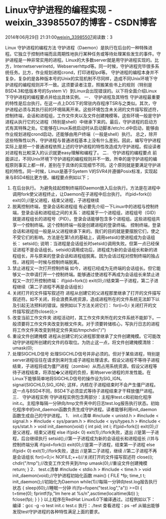 # Linux守护进程的编程实现 - weixin_33985507的博客 - CSDN博客
2014年06月29日 21:31:00[weixin_33985507](https://me.csdn.net/weixin_33985507)阅读数：3

Linux 守护进程的编程方法 
守护进程（Daemon）是执行在后台的一种特殊进程。它独立于控制终端而且周期性地执行某种任务或等待处理某些发生的事件。守护进程是一种非常实用的进程。Linux的大多数server就是用守护进程实现的。比方，Internetserverinetd，Webserverhttpd等。同一时候，守护进程完毕很多系统任务。比方，作业规划进程crond，打印进程lpd等。 
守护进程的编程本身并不复杂，复杂的是各种版本号的Unix的实现机制不尽同样，造成不同Unix环境下守护进程的编程规则并不一致。这须要读者注意，照搬某些书上的规则（特别是BSD4.3和低版本号的System V）到Linux会出现错误的。以下将全面介绍Linux下守护进程的编程要点并给出具体实例。 
一． 守护进程及其特性 
守护进程最重要的特性是后台执行。在这一点上DOS下的常驻内存程序TSR与之类似。其次，守护进程必须与其执行前的环境隔离开来。这些环境包含未关闭的文件描写叙述符，控制终端，会话和进程组，工作文件夹以及文件创建掩模等。这些环境一般是守护进程从执行它的父进程（特别是shell）中继承下来的。最后，守护进程的启动方式有其特殊之处。它能够在Linux系统启动时从启动脚本/etc/rc.d中启动，能够由作业规划进程crond启动，还能够由用户终端（一般是shell）执行。 
总之，除开这些特殊性以外，守护进程与普通进程基本上没有什么差别。因此，编写守护进程实际上是把一个普通进程依照上述的守护进程的特性改造成为守护进程。假设读者对进程有比較深入的认识就更easy理解和编程了。 
二． 守护进程的编程要点 
前面讲过，不同Unix环境下守护进程的编程规则并不一致。所幸的是守护进程的编程原则事实上都一样，差别在于具体的实现细节不同。这个原则就是要满足守护进程的特性。同一时候，Linux是基于Syetem V的SVR4并遵循Posix标准，实现起来与BSD4相比更方便。编程要点例如以下； 
1. 在后台执行。 
为避免挂起控制终端将Daemon放入后台执行。方法是在进程中调用fork使父进程终止，让Daemon在子进程中后台执行。 
if(pid=fork()) 
exit(0);//是父进程，结束父进程，子进程继续 
2. 脱离控制终端，登录会话和进程组 
有必要先介绍一下Linux中的进程与控制终端，登录会话和进程组之间的关系：进程属于一个进程组，进程组号（GID）就是进程组长的进程号（PID）。登录会话能够包含多个进程组。这些进程组共享一个控制终端。这个控制终端一般是创建进程的登录终端。 
控制终端，登录会话和进程组一般是从父进程继承下来的。我们的目的就是要摆脱它们，使之不受它们的影响。方法是在第1点的基础上，调用setsid()使进程成为会话组长： 
setsid(); 
说明：当进程是会话组长时setsid()调用失败。但第一点已经保证进程不是会话组长。setsid()调用成功后，进程成为新的会话组长和新的进程组长，并与原来的登录会话和进程组脱离。因为会话过程对控制终端的独占性，进程同一时候与控制终端脱离。 
3. 禁止进程又一次打开控制终端 
如今，进程已经成为无终端的会话组长。但它能够又一次申请打开一个控制终端。能够通过使进程不再成为会话组长来禁止进程又一次打开控制终端： 
if(pid=fork()) 
exit(0);//结束第一子进程，第二子进程继续（第二子进程不再是会话组长） 
4. 关闭打开的文件描写叙述符 
进程从创建它的父进程那里继承了打开的文件描写叙述符。如不关闭，将会浪费系统资源，造成进程所在的文件系统无法卸下以及引起无法预料的错误。按例如以下方法关闭它们： 
for(i=0;i 关闭打开的文件描写叙述符close(i);> 
5. 改变当前工作文件夹 
进程活动时，其工作文件夹所在的文件系统不能卸下。一般须要将工作文件夹改变到根文件夹。对于须要转储核心，写执行日志的进程将工作文件夹改变到特定文件夹如/tmpchdir("/") 
6. 重设文件创建掩模 
进程从创建它的父进程那里继承了文件创建掩模。它可能改动守护进程所创建的文件的存取位。为防止这一点，将文件创建掩模清除：umask(0); 
7. 处理SIGCHLD信号 
处理SIGCHLD信号并非必须的。但对于某些进程，特别是server进程往往在请求到来时生成子进程处理请求。假设父进程不等待子进程结束，子进程将成为僵尸进程（zombie）从而占用系统资源。假设父进程等待子进程结束，将添加�父进程的负担，影响server进程的并发性能。在Linux下能够简单地将SIGCHLD信号的操作设为SIG_IGN。 
signal(SIGCHLD,SIG_IGN); 
这样，内核在子进程结束时不会产生僵尸进程。这一点与BSD4不同，BSD4下必须显式等待子进程结束才干释放僵尸进程。 
三． 守护进程实例 
守护进程实例包含两部分：主程序test.c和初始化程序init.c。主程序每隔一分钟向/tmp文件夹中的日志test.log报告执行状态。初始化程序中的init_daemon函数负责生成守护进程。读者能够利用init_daemon函数生成自己的守护进程。 
1． init.c清单 
#include < unistd.h > 
#include < signal.h > 
#include < sys/param.h > 
#include < sys/types.h > 
#include < sys/stat.h > 
void init_daemon(void) 
{ 
int pid; 
int i; 
if(pid=fork()) 
exit(0);//是父进程，结束父进程 
else if(pid< 0) 
exit(1);//fork失败，退出 
//是第一子进程，后台继续执行 
setsid();//第一子进程成为新的会话组长和进程组长 
//并与控制终端分离 
if(pid=fork()) 
exit(0);//是第一子进程，结束第一子进程 
else if(pid< 0) 
exit(1);//fork失败，退出 
//是第二子进程，继续 
//第二子进程不再是会话组长 
for(i=0;i< NOFILE;++i)//关闭打开的文件描写叙述符 
close(i); 
chdir("/tmp");//改变工作文件夹到/tmp 
umask(0);//重设文件创建掩模 
return; 
} 
2． test.c清单 
#include < stdio.h > 
#include < time.h > 
void init_daemon(void);//守护进程初始化函数 
main() 
{ 
FILE *fp; 
time_t t; 
init_daemon();//初始化为Daemon 
while(1)//每隔一分钟向test.log报告执行状态 
{ 
sleep(60);//睡眠一分钟 
if((fp=fopen("test.log","a")) >=0) 
{ 
t=time(0); 
fprintf(fp,"Im here at %s/n",asctime(localtime(&t)) ); 
fclose(fp); 
} 
} 
} 
以上程序在RedHat Linux6.0下编译通过。过程例如以下： 
编译：gcc -g -o test init.c test.c 
执行：./test 
查看进程：ps -ef 
从输出能够发现test守护进程的各种特性满足上面的要求。
